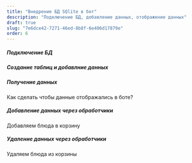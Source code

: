 ```yaml
---
title: "Внедрение БД SQlite в бот"
description: "Подключение БД, добавление данных, отображение данных"
draft: true
slug: "7e6dce42-7271-46ed-8b8f-6e406d17879e"
order: 6
---
```


##### Подключение БД


##### Создание таблиц и добавлние данных


##### Получение данных

Как сделать чтобы данные отображались в боте?

##### Добавление данных через обработчики

Добавляем блюда в корзину

##### Удаление данных через обработчики

Удаляем блюда из корзины

